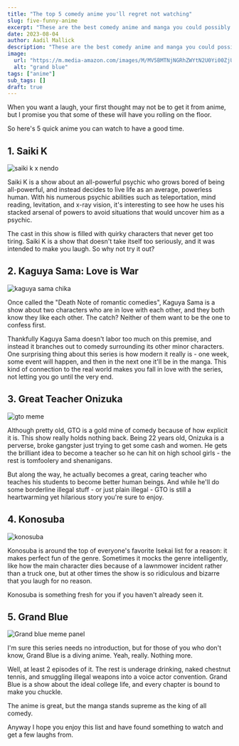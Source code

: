 ```yaml
---
title: "The top 5 comedy anime you'll regret not watching"
slug: five-funny-anime
excerpt: "These are the best comedy anime and manga you could possibly find."
date: 2023-08-04
author: Aadil Mallick
description: "These are the best comedy anime and manga you could possibly find."
image:
  url: "https://m.media-amazon.com/images/M/MV5BMTNjNGRhZWYtN2U0Yi00ZjU4LWI0MTUtZTc4ZDI0ZTk0YzI2XkEyXkFqcGdeQXVyNDQxNjcxNQ@@._V1_FMjpg_UX1000_.jpg"
  alt: "grand blue"
tags: ["anime"]
sub_tags: []
draft: true
---
```


When you want a laugh, your first thought may not be to get it from anime, but I promise you that some of these will have you rolling on the floor. 

So here's 5 quick anime you can watch to have a good time. 

## 1. Saiki K 

![saiki k x nendo](https://i.redd.it/zbpw6okw1em31.png)

Saiki K is a show about an all-powerful psychic who grows bored of being all-powerful, and instead decides to live life as an average, powerless human. With his numerous psychic abilities such as teleportation, mind reading, levitation, and x-ray vision, it's interesting to see how he uses his stacked arsenal of powers to avoid situations that would uncover him as a psychic. 

The cast in this show is filled with quirky characters that never get too tiring. Saiki K is a show that doesn't take itself too seriously, and it was intended to make you laugh. So why not try it out? 

## 2. Kaguya Sama: Love is War

![kaguya sama chika](https://moewalls.com/wp-content/uploads/2023/05/chika-dance-kaguyasama-love-is-war-thumb-364x205.jpg)

Once called the "Death Note of romantic comedies", Kaguya Sama is a show about two characters who are in love with each other, and they both know they like each other. The catch? Neither of them want to be the one to confess first. 

Thankfully Kaguya Sama doesn't labor too much on this premise, and instead it branches out to comedy surrounding its other minor characters. One surprising thing about this series is how modern it really is - one week, some event will happen, and then in the next one it'll be in the manga. This kind of connection to the real world makes you fall in love with the series, not letting you go until the very end. 

## 3. Great Teacher Onizuka

![gto meme](https://encrypted-tbn0.gstatic.com/images?q=tbn:ANd9GcQh-oHuIaBi8dhyOq83UPdzmrAokyFNbGjCUA&usqp=CAU)

Although pretty old, GTO is a gold mine of comedy because of how explicit it is. This show really holds nothing back. Being 22 years old, Onizuka is a perverse, broke gangster just trying to get some cash and women. He gets the brilliant idea to become a teacher so he can hit on high school girls - the rest is tomfoolery and shenanigans. 

But along the way, he actually becomes a great, caring teacher who teaches his students to become better human beings. And while he'll do some borderline illegal stuff - or just plain illegal - GTO is still a heartwarming yet hilarious story you're sure to enjoy.  

## 4. Konosuba

![konosuba](https://www.crunchyroll.com/imgsrv/display/thumbnail/480x720/catalog/crunchyroll/9b4ab6da6eda68a105831ca27aaaf4d5.jpe)

Konosuba is around the top of everyone's favorite Isekai list for a reason: it makes perfect fun of the genre. Sometimes it mocks the genre intelligently, like how the main character dies because of a lawnmower incident rather than a truck one, but at other times the show is so ridiculous and bizarre that you laugh for no reason. 

Konosuba is something fresh for you if you haven't already seen it. 

## 5. Grand Blue

![Grand blue meme panel](https://preview.redd.it/whats-your-favourite-panel-v0-69vm54vi4tz81.jpg?auto=webp&s=48c5f3f95e5535e89d40817b7994cd668634f283)


I'm sure this series needs no introduction, but for those of you who don't know, Grand Blue is a diving anime. Yeah, really. Nothing more. 

Well, at least 2 episodes of it. The rest is underage drinking, naked chestnut tennis, and smuggling illegal weapons into a voice actor convention. Grand Blue is a show about the ideal college life, and every chapter is bound to make you chuckle. 

The anime is great, but the manga stands supreme as the king of all comedy. 

Anyway I hope you enjoy this list and have found something to watch and get a few laughs from.
